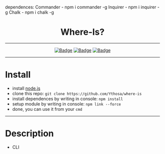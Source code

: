 dependences:
Commander - npm i commander -g
Inquirer - npm i inquirer -g
Chalk - npm i chalk -g

<h1 align="center">Where-Is?</h1>
<div align="center">
  
---

[![Badge](https://img.shields.io/badge/Uses-Node.js-green.svg?style=flat-square)](1)
[![Badge](https://img.shields.io/badge/Open-Source-important.svg?style=flat-square)](1)
[![Badge](https://img.shields.io/badge/Made_with-Love-ff69b4.svg?style=flat-square)](1)
    
---

</div>

# Install
-   install [node.js](https://nodejs.org/en/) 
-   clone this repo: `git clone https://github.com/Ythosa/where-is`
-   install dependences by writing in console: `npm install`
-   setup module by writing in console: `npm link --force`
-   done, you can use it from your `cmd`

---

# Description
-    CLI
